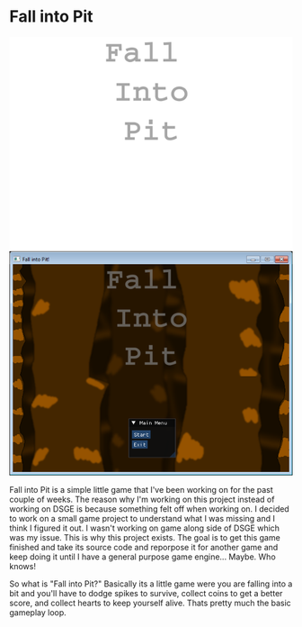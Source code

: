 # Fall into Pit

![title](content/title_text.png)
![screen_shot1](content/image_01.png)

Fall into Pit is a simple little game that I've been working on for the past couple of weeks. The reason why I'm working on 
this project instead of working on DSGE is because something felt off when working on. I decided to work on a small game project
to understand what I was missing and I think I figured it out. I wasn't working on game along side of DSGE which was my issue. 
This is why this project exists. The goal is to get this game finished and take its source code and reporpose it for another game and keep doing it until I have a general purpose game engine... Maybe. Who knows!

So what is "Fall into Pit?" Basically its a little game were you are falling into a bit and you'll have to dodge spikes to survive, collect coins to get a better score, and collect hearts to keep yourself alive. Thats pretty much the basic gameplay
loop. 
